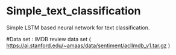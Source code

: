 # Simple_text_classification

Simple LSTM based neural network for text classification.

#Data set : IMDB review data set ( https://ai.stanford.edu/~amaas/data/sentiment/aclImdb_v1.tar.gz )
